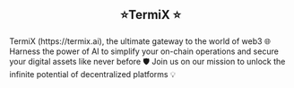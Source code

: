 <h2 align="center">⭐️TermiX ⭐️</h2>
TermiX (https://termix.ai), the ultimate gateway to the world of web3
🌐 Harness the power of AI to simplify your on-chain operations and secure your digital assets like never before
🛡️ Join us on our mission to unlock the infinite potential of decentralized platforms 💡


<!-- 
### Usage
Clone extension repository, build code, and add Chrome extension to your browser.

### Features
- ✅ Ability to execute transactions on different chains
- ✅ Comprehensive information and educational resources about cryptocurrencies and blockchain technology
- ✅ Alerts and notifications about potential risks and vulnerabilities when executing transactions
- ✅ Integration with multiple exchanges and wallets
- ✅ Personalized user experience with customizable settings

![Project Screenshot](https://terminal3.s3.us-west-1.amazonaws.com/imgs/%E5%8A%9F%E8%83%BD%E8%AE%BE%E7%BD%AE%E9%A1%B5%E9%9D%A2.png)

### Technologies
TermiX is built with the following technologies:

- Langchain
- FastAPI
- React
- NextJs
- OpenAI

### Team
- **AI Engineer**: Masa[@masacao](https://github.com/masacao)
- **Front-end Engineer**: Allen[@ECNUwyzZL](https://github.com/ECNUwyzZL)
- **Back-end Engineer**: Joze[@joze144](https://github.com/joze144)
- **Product Manager**: Jialin
- **UIUX**: Youyou[@youyou0921](https://github.com/youyou0921)

### Contributing
Contributions are welcome! If you have any suggestions or improvements, feel free to open an issue or submit a pull request.

### Open Source
Terminal 3 is dedicated to open-source development, promoting transparency and community collaboration. -->

